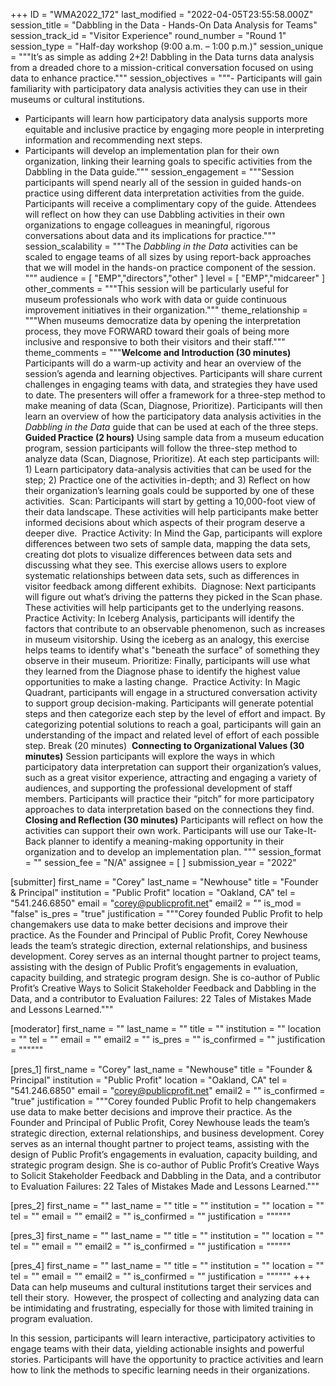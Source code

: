 +++
ID = "WMA2022_172"
last_modified = "2022-04-05T23:55:58.000Z"
session_title = "Dabbling in the Data - Hands-On Data Analysis for Teams"
session_track_id = "Visitor Experience"
round_number = "Round 1"
session_type = "Half-day workshop (9:00 a.m. – 1:00 p.m.)"
session_unique = """It’s as simple as adding 2+2! Dabbling in the Data turns data analysis from a dreaded chore to a mission-critical conversation focused on using data to enhance practice."""
session_objectives = """- Participants will gain familiarity with participatory data analysis activities they can use in their museums or cultural institutions.
- Participants will learn how participatory data analysis supports more equitable and inclusive practice by engaging more people in interpreting information and recommending next steps.
- Participants will develop an implementation plan for their own organization, linking their learning goals to specific activities from the Dabbling in the Data guide."""
session_engagement = """Session participants will spend nearly all of the session in guided hands-on practice using different data interpretation activities from the guide. Participants will receive a complimentary copy of the guide. Attendees will reflect on how they can use Dabbling activities in their own organizations to engage colleagues in meaningful, rigorous conversations about data and its implications for practice."""
session_scalability = """The _Dabbling in the Data_ activities can be scaled to engage teams of all sizes by using report-back approaches that we will model in the hands-on practice component of the session.
"""
audience = [ "EMP","directors","other" ]
level = [ "EMP","midcareer" ]
other_comments = """This session will be particularly useful for museum professionals who work with data or guide continuous improvement initiatives in their organization."""
theme_relationship = """When museums democratize data by opening the interpretation process, they move FORWARD toward their goals of being more inclusive and responsive to both their visitors and their staff."""
theme_comments = """**Welcome and Introduction (30 minutes)**
Participants will do a warm-up activity and hear an overview of the session’s agenda and learning objectives. Participants will share current challenges in engaging teams with data, and strategies they have used to date. The presenters will offer a framework for a three-step method to make meaning of data (Scan, Diagnose, Prioritize). Participants will then learn an overview of how the participatory data analysis activities in the _Dabbling in the Data_ guide that can be used at each of the three steps. 
**Guided Practice (2 hours)**
Using sample data from a museum education program, session participants will follow the three-step method to analyze data (Scan, Diagnose, Prioritize). At each step participants will: 1) Learn participatory data-analysis activities that can be used for the step; 2) Practice one of the activities in-depth; and 3) Reflect on how their organization’s learning goals could be supported by one of these activities. 
Scan: Participants will start by getting a 10,000-foot view of their data landscape. These activities will help participants make better informed decisions about which aspects of their program deserve a deeper dive. 
Practice Activity: In Mind the Gap, participants will explore differences between two sets of sample data, mapping the data sets, creating dot plots to visualize differences between data sets and discussing what they see. This exercise allows users to explore systematic relationships between data sets, such as differences in visitor feedback among different exhibits. 
Diagnose: Next participants will figure out what’s driving the patterns they picked in the Scan phase. These activities will help participants get to the underlying reasons. 
Practice Activity: In Iceberg Analysis, participants will identify the factors that contribute to an observable phenomenon, such as increases in museum visitorship. Using the iceberg as an analogy, this exercise helps teams to identify what's "beneath the surface" of something they observe in their museum.
Prioritize: Finally, participants will use what they learned from the Diagnose phase to identify the highest value opportunities to make a lasting change. 
Practice Activity: In Magic Quadrant, participants will engage in a structured conversation activity to support group decision-making. Participants will generate potential steps and then categorize each step by the level of effort and impact. By categorizing potential solutions to reach a goal, participants will gain an understanding of the impact and related level of effort of each possible step.
Break (20 minutes) 
**Connecting to Organizational Values (30 minutes)**
Session participants will explore the ways in which participatory data interpretation can support their organization’s values, such as a great visitor experience, attracting and engaging a variety of audiences, and supporting the professional development of staff members. Participants will practice their “pitch” for more participatory approaches to data interpretation based on the connections they find.
**Closing and Reflection (30 minutes)**
Participants will reflect on how the activities can support their own work. Participants will use our Take-It-Back planner to identify a meaning-making opportunity in their organization and to develop an implementation plan.
"""
session_format = ""
session_fee = "N/A"
assignee = [  ]
submission_year = "2022"

[submitter]
first_name = "Corey"
last_name = "Newhouse"
title = "Founder & Principal"
institution = "Public Profit"
location = "Oakland, CA"
tel = "541.246.6850"
email = "corey@publicprofit.net"
email2 = ""
is_mod = "false"
is_pres = "true"
justification = """Corey founded Public Profit to help changemakers use data to make better decisions and improve their practice. As the Founder and Principal of Public Profit, Corey Newhouse leads the team’s strategic direction, external relationships, and business development. Corey serves as an internal thought partner to project teams, assisting with the design of Public Profit’s engagements in evaluation, capacity building, and strategic program design. She is co-author of Public Profit’s Creative Ways to Solicit Stakeholder Feedback and Dabbling in the Data, and a contributor to Evaluation Failures: 22 Tales of Mistakes Made and Lessons Learned."""

[moderator]
first_name = ""
last_name = ""
title = ""
institution = ""
location = ""
tel = ""
email = ""
email2 = ""
is_pres = ""
is_confirmed = ""
justification = """"""

[pres_1]
first_name = "Corey"
last_name = "Newhouse"
title = "Founder & Principal"
institution = "Public Profit"
location = "Oakland, CA"
tel = "541.246.6850"
email = "corey@publicprofit.net"
email2 = ""
is_confirmed = "true"
justification = """Corey founded Public Profit to help changemakers use data to make better decisions and improve their practice. As the Founder and Principal of Public Profit, Corey Newhouse leads the team’s strategic direction, external relationships, and business development. Corey serves as an internal thought partner to project teams, assisting with the design of Public Profit’s engagements in evaluation, capacity building, and strategic program design. She is co-author of Public Profit’s Creative Ways to Solicit Stakeholder Feedback and Dabbling in the Data, and a contributor to Evaluation Failures: 22 Tales of Mistakes Made and Lessons Learned."""

[pres_2]
first_name = ""
last_name = ""
title = ""
institution = ""
location = ""
tel = ""
email = ""
email2 = ""
is_confirmed = ""
justification = """"""

[pres_3]
first_name = ""
last_name = ""
title = ""
institution = ""
location = ""
tel = ""
email = ""
email2 = ""
is_confirmed = ""
justification = """"""

[pres_4]
first_name = ""
last_name = ""
title = ""
institution = ""
location = ""
tel = ""
email = ""
email2 = ""
is_confirmed = ""
justification = """"""
+++
Data can help museums and cultural institutions target their services and tell their story.  However, the prospect of collecting and analyzing data can be intimidating and frustrating, especially for those with limited training in program evaluation. 

In this session, participants will learn interactive, participatory activities to engage teams with their data, yielding actionable insights and powerful stories. Participants will have the opportunity to practice activities and learn how to link the methods to specific learning needs in their organizations.
